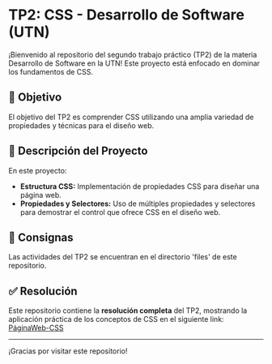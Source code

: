 # TP2: CSS - Desarrollo de Software (UTN)
¡Bienvenido al repositorio del segundo trabajo práctico (TP2) de la materia Desarrollo de Software en la UTN! Este proyecto está enfocado en dominar los fundamentos de CSS.

## 📌 Objetivo
El objetivo del TP2 es comprender CSS utilizando una amplia variedad de propiedades y técnicas para el diseño web.

## 📂 Descripción del Proyecto
En este proyecto:

- **Estructura CSS:** Implementación de propiedades CSS para diseñar una página web.
- **Propiedades y Selectores:** Uso de múltiples propiedades y selectores para demostrar el control que ofrece CSS en el diseño web.

## 📑 Consignas
Las actividades del TP2 se encuentran en el directorio 'files' de este repositorio.

## ✅ Resolución

Este repositorio contiene la **resolución completa** del TP2, mostrando la aplicación práctica de los conceptos de CSS en el siguiente link:  [PáginaWeb-CSS](https://valenisgroo.github.io/PaginaWeb-CSS/) 

---

¡Gracias por visitar este repositorio!
